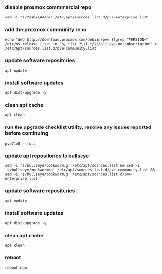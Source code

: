  ### disable proxmox commmercial repo
```
sed -i "s/^deb/\#deb/" /etc/apt/sources.list.d/pve-enterprise.list
```

### add the proxmox community repo
```
echo "deb http://download.proxmox.com/debian/pve $(grep "VERSION=" /etc/os-release | sed -n 's/.*(\(.*\)).*/\1/p') pve-no-subscription" > /etc/apt/sources.list.d/pve-community.list
```
### update software repositories
```
apt update
```
### install software updates
```
apt dist-upgrade -y
```
### clean apt cache
```
apt clean
```
### run the upgrade checklist utility, resolve any issues reported before continuing
```
pve7to8 --full
```
### update apt repositories to bullseye
```
sed -i 's/bullseye/bookworm/g' /etc/apt/sources.list && sed -i 's/bullseye/bookworm/g' /etc/apt/sources.list.d/pve-community.list && sed -i 's/bullseye/bookworm/g' /etc/apt/sources.list.d/pve-enterprise.list
```

### update software repositories
```
apt update
```
### install software updates
```
apt dist-upgrade -y
```
### clean apt cache
```
apt clean
```
### reboot
```
reboot now
```
